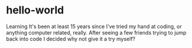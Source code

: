 # hello-world
Learning
It's been at least 15 years since I've tried my hand at coding, or anything computer related, really. After seeing a few friends trying to jump back into code I decided why not give it a try myself?
